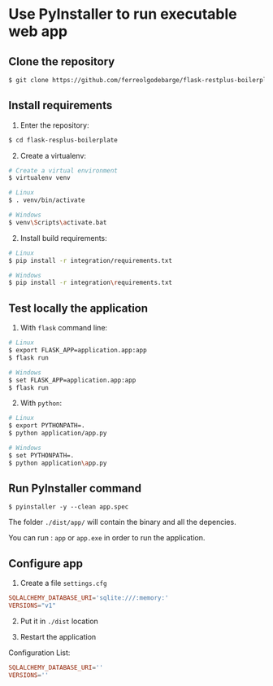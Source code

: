 # Use PyInstaller to run executable web app

## Clone the repository

```bash
$ git clone https://github.com/ferreolgodebarge/flask-restplus-boilerplate.git
```

## Install requirements

1. Enter the repository:

```bash
$ cd flask-resplus-boilerplate
```

2. Create a virtualenv:

```bash
# Create a virtual environment
$ virtualenv venv

# Linux
$ . venv/bin/activate

# Windows
$ venv\Scripts\activate.bat
```

2. Install build requirements:

```bash
# Linux
$ pip install -r integration/requirements.txt

# Windows
$ pip install -r integration\requirements.txt
```

## Test locally the application


1. With `flask` command line:

```bash
# Linux
$ export FLASK_APP=application.app:app
$ flask run

# Windows
$ set FLASK_APP=application.app:app
$ flask run
```

2. With `python`:

```bash
# Linux
$ export PYTHONPATH=.
$ python application/app.py

# Windows
$ set PYTHONPATH=.
$ python application\app.py
```

## Run PyInstaller command

```
$ pyinstaller -y --clean app.spec
```

The folder `./dist/app/` will contain the binary and all the depencies.

You can run : `app` or `app.exe` in order to run the application.

## Configure app

1. Create a file `settings.cfg`

```conf
SQLALCHEMY_DATABASE_URI='sqlite:///:memory:'
VERSIONS="v1"
```

2. Put it in `./dist` location

3. Restart the application

Configuration List:

```conf
SQLALCHEMY_DATABASE_URI=''
VERSIONS=''
```
